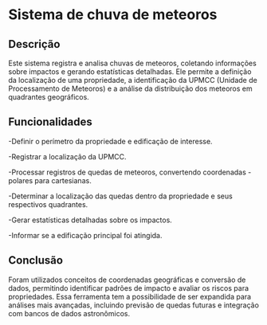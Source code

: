 
# Sistema de chuva de meteoros



## Descrição

Este sistema registra e analisa chuvas de meteoros, coletando informações sobre impactos e gerando estatísticas detalhadas. Ele permite a definição da localização de uma propriedade, a identificação da UPMCC (Unidade de Processamento de Meteoros) e a análise da distribuição dos meteoros em quadrantes geográficos.


## Funcionalidades

-Definir o perímetro da propriedade e edificação de interesse.

-Registrar a localização da UPMCC.

-Processar registros de quedas de meteoros, convertendo coordenadas -polares para cartesianas.

-Determinar a localização das quedas dentro da propriedade e seus respectivos quadrantes.

-Gerar estatísticas detalhadas sobre os impactos.

-Informar se a edificação principal foi atingida.
## Conclusão

Foram utilizados conceitos de coordenadas geográficas e conversão de dados, permitindo identificar padrões de impacto e avaliar os riscos para propriedades. Essa ferramenta tem a possibilidade de ser expandida para análises mais avançadas, incluindo previsão de quedas futuras e integração com bancos de dados astronômicos.
